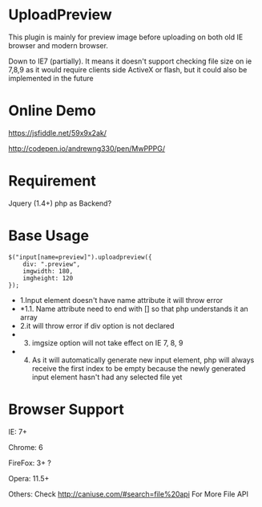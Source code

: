 # UploadPreview 
This plugin is mainly for preview image before uploading on both old IE browser and modern browser.

Down to IE7 (partially).
It means it doesn't support checking file size on ie 7,8,9 as it would require clients side ActiveX or flash, but it could also be implemented in the future

Online Demo
=============================
https://jsfiddle.net/59x9x2ak/

http://codepen.io/andrewng330/pen/MwPPPG/

Requirement
=============================
Jquery (1.4+)
php as Backend?

Base Usage
=============================
	$("input[name=preview]").uploadpreview({
		div: ".preview",
		imgwidth: 180,
		imgheight: 120
	});
* 1.Input element doesn't have name attribute it will throw error
* *1.1. Name attribute need to end with [] so that php understands it an array
* 2.it will throw error if div option is not declared
* 3. imgsize option will not take effect on IE 7, 8, 9
* 4. As it will automatically generate new input element, php will always receive the first index to be empty because the newly generated input element hasn't had any selected file yet

Browser Support
=============================
IE: 7+

Chrome: 6

FireFox: 3+ ?

Opera: 11.5+

Others: Check http://caniuse.com/#search=file%20api For More File API
